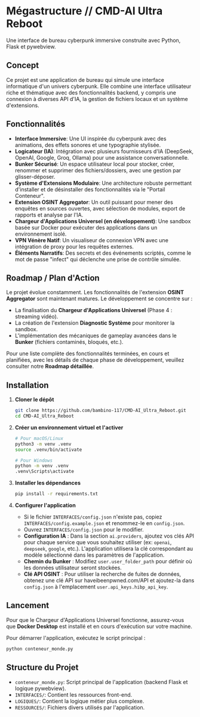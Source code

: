 # Mégastructure // CMD-AI Ultra Reboot

Une interface de bureau cyberpunk immersive construite avec Python, Flask et pywebview.

## Concept

Ce projet est une application de bureau qui simule une interface informatique d'un univers cyberpunk. Elle combine une interface utilisateur riche et thématique avec des fonctionnalités backend, y compris une connexion à diverses API d'IA, la gestion de fichiers locaux et un système d'extensions.

## Fonctionnalités

-   **Interface Immersive**: Une UI inspirée du cyberpunk avec des animations, des effets sonores et une typographie stylisée.
-   **Logicateur (IA)**: Intégration avec plusieurs fournisseurs d'IA (DeepSeek, OpenAI, Google, Groq, Ollama) pour une assistance conversationnelle.
-   **Bunker Sécurisé**: Un espace utilisateur local pour stocker, créer, renommer et supprimer des fichiers/dossiers, avec une gestion par glisser-déposer.
-   **Système d'Extensions Modulaire**: Une architecture robuste permettant d'installer et de désinstaller des fonctionnalités via le "Portail Conteneur".
-   **Extension OSINT Aggregator**: Un outil puissant pour mener des enquêtes en sources ouvertes, avec sélection de modules, export de rapports et analyse par l'IA.
-   **Chargeur d'Applications Universel (en développement)**: Une sandbox basée sur Docker pour exécuter des applications dans un environnement isolé.
-   **VPN Vénère Natif**: Un visualiseur de connexion VPN avec une intégration de proxy pour les requêtes externes.
-   **Éléments Narratifs**: Des secrets et des événements scriptés, comme le mot de passe "infect" qui déclenche une prise de contrôle simulée.

## Roadmap / Plan d'Action

Le projet évolue constamment. Les fonctionnalités de l'extension **OSINT Aggregator** sont maintenant matures. Le développement se concentre sur :
-   La finalisation du **Chargeur d'Applications Universel** (Phase 4 : streaming vidéo).
-   La création de l'extension **Diagnostic Système** pour monitorer la sandbox.
-   L'implémentation des mécaniques de gameplay avancées dans le **Bunker** (fichiers contaminés, bloqués, etc.).

Pour une liste complète des fonctionnalités terminées, en cours et planifiées, avec les détails de chaque phase de développement, veuillez consulter notre **Roadmap détaillée**.

## Installation

1.  **Cloner le dépôt**
    ```bash
    git clone https://github.com/bambino-117/CMD-AI_Ultra_Reboot.git
    cd CMD-AI_Ultra_Reboot
    ```

2.  **Créer un environnement virtuel et l'activer**
    ```bash
    # Pour macOS/Linux
    python3 -m venv .venv
    source .venv/bin/activate

    # Pour Windows
    python -m venv .venv
    .venv\Scripts\activate
    ```

3.  **Installer les dépendances**
    ```bash
    pip install -r requirements.txt
    ```

4.  **Configurer l'application**
    -   Si le fichier `INTERFACES/config.json` n'existe pas, copiez `INTERFACES/config.example.json` et renommez-le en `config.json`.
    -   Ouvrez `INTERFACES/config.json` pour le modifier.
    -   **Configuration IA** : Dans la section `ai.providers`, ajoutez vos clés API pour chaque service que vous souhaitez utiliser (ex: `openai`, `deepseek`, `google`, etc.). L'application utilisera la clé correspondant au modèle sélectionné dans les paramètres de l'application.
    -   **Chemin du Bunker** : Modifiez `user.user_folder_path` pour définir où les données utilisateur seront stockées.
    -   **Clé API OSINT** : Pour utiliser la recherche de fuites de données, obtenez une clé API sur haveibeenpwned.com/API et ajoutez-la dans `config.json` à l'emplacement `user.api_keys.hibp_api_key`.

## Lancement

Pour que le Chargeur d'Applications Universel fonctionne, assurez-vous que **Docker Desktop** est installé et en cours d'exécution sur votre machine.

Pour démarrer l'application, exécutez le script principal :

```bash
python conteneur_monde.py
```

## Structure du Projet

-   `conteneur_monde.py`: Script principal de l'application (backend Flask et logique pywebview).
-   `INTERFACES/`: Contient les ressources front-end.
-   `LOGIQUES/`: Contient la logique métier plus complexe.
-   `RESSOURCES/`: Fichiers divers utilisés par l'application.